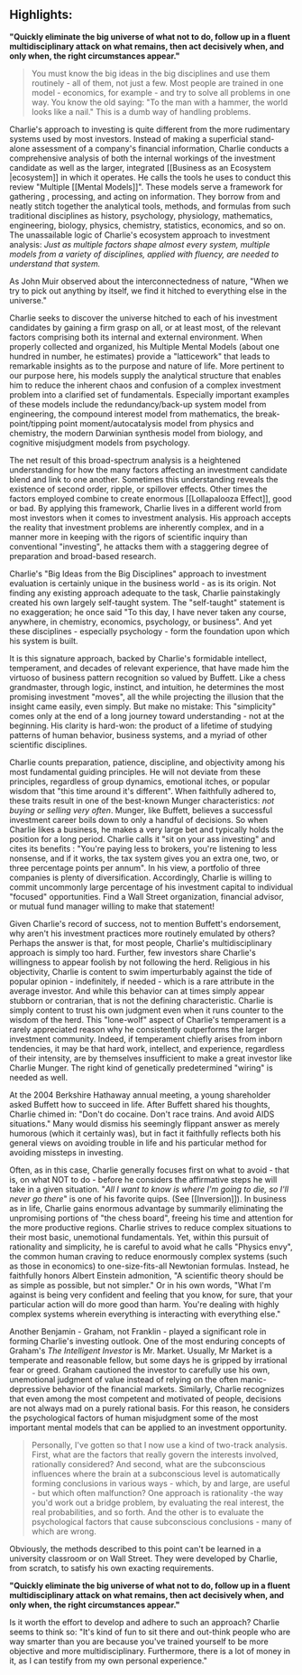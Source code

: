 
## Highlights:

**"Quickly eliminate the big universe of what not to do, follow up in a fluent multidisciplinary attack on what remains, then act decisively when, and only when, the right circumstances appear."**


> You must know the big ideas in the big disciplines and use them routinely - all of them, not just a few. Most people are trained in one model - economics, for example - and try to solve all problems in one way. You know the old saying: "To the man with a hammer, the world looks like a nail." This is a dumb way of handling problems.

Charlie's approach to investing is quite different from the more rudimentary systems used by most investors. Instead of making a superficial stand-alone assessment of a company's financial information, Charlie conducts a comprehensive analysis of both the internal workings of the investment candidate as well as the larger, integrated [[Business as an Ecosystem |ecosystem]] in which it operates. He calls the tools he uses to conduct this review "Multiple [[Mental Models]]". These models serve a framework for gathering , processing, and acting on information. They borrow from and neatly stitch together the analytical tools, methods, and formulas from such traditional disciplines as history, psychology, physiology, mathematics, engineering, biology, physics, chemistry, statistics, economics, and so on. The unassailable logic of Charlie's ecosystem approach to investment analysis: *Just as multiple factors shape almost every system, multiple models from a variety of disciplines, applied with fluency, are needed to understand that system.*

As John Muir observed about the interconnectedness of nature, "When we try to pick out anything by itself, we find it hitched to everything else in the universe."

Charlie seeks to discover the universe hitched to each of his investment candidates by gaining a firm grasp on all, or at least most, of the relevant factors comprising both its internal and external environment. When properly collected and organized, his Multiple Mental Models (about one hundred in number, he estimates) provide a "latticework" that leads to remarkable insights as to the purpose and nature of life. More pertinent to our purpose here, his models supply the analytical structure that enables him to reduce the inherent chaos and confusion of a complex investment problem into a clarified set of fundamentals. Especially important examples of these models include the redundancy/back-up system model from engineering, the compound interest model from mathematics, the break-point/tipping point moment/autocatalysis model from physics and chemistry, the modern Darwinian synthesis model from biology, and cognitive misjudgment models from psychology.

The net result of this broad-spectrum analysis is a heightened understanding for how the  many factors affecting an investment candidate blend and link to one another. Sometimes this understanding reveals the existence of second order, ripple, or spillover effects. Other times the factors employed combine to create enormous [[Lollapalooza Effect]], good or bad. 
By applying this framework, Charlie lives in a different world from most investors when it comes to investment analysis. His approach accepts the reality that investment problems are inherently complex, and in a manner more in keeping with the rigors of scientific inquiry than conventional "investing", he attacks them with a staggering degree of preparation and broad-based research.

Charlie's "Big Ideas from the Big Disciplines" approach to investment evaluation is certainly unique in the business world - as is its origin. Not finding any existing approach adequate to the task, Charlie painstakingly created his own largely self-taught system. The "self-taught" statement is no exaggeration; he once said "To this day, I have never taken any course, anywhere, in chemistry, economics, psychology, or business". And yet these disciplines - especially psychology - form the foundation upon which his system is built.

It is this signature approach, backed by Charlie's formidable intellect, temperament, and decades of relevant experience, that have made him the virtuoso of business pattern recognition so valued by Buffett. Like a chess grandmaster, through logic, instinct, and intuition, he determines the most promising investment "moves", all the while projecting the illusion that the insight came easily, even simply. But make no mistake: This "simplicity" comes only at the end of a long journey toward understanding - not at the beginning. His clarity is hard-won: the product of a lifetime of studying patterns of human behavior, business systems, and a myriad of other scientific disciplines. 

Charlie counts preparation, patience, discipline, and objectivity among his most fundamental guiding principles. He will not deviate from these principles, regardless of group dynamics, emotional itches, or popular wisdom that "this time around it's different". When faithfully adhered to, these traits result in one of the best-known Munger characteristics: *not buying or selling very often*. Munger, like Buffett, believes a successful investment career boils down to only a handful of decisions. So when Charlie likes a business, he makes a very large bet and typically holds the position for a long period. Charlie calls it "sit on your ass investing" and cites its benefits : "You're paying less to brokers, you're listening to less nonsense, and if it works, the tax system gives you an extra one, two, or three percentage points per annum". In his view, a portfolio of three companies is plenty of diversification. Accordingly, Charlie is willing to commit uncommonly large percentage of his investment capital to individual "focused" opportunities. Find a Wall Street  organization, financial advisor, or mutual fund manager willing to make that statement!

Given Charlie's record of success, not to mention Buffett's endorsement, why aren't his investment practices more routinely emulated by others? Perhaps the answer is that, for most people, Charlie's multidisciplinary approach is simply too hard. Further, few investors share Charlie's willingness to appear foolish by not following the herd. Religious in his objectivity, Charlie is content to swim imperturbably against the tide of popular opinion - indefinitely, if needed - which is a rare attribute in the average investor. And while this behavior can at times simply appear stubborn or contrarian, that is not the defining characteristic. Charlie is simply content to trust his own judgment  even when it runs counter to the wisdom of the herd. This "lone-wolf" aspect of Charlie's temperament is a rarely appreciated reason why he consistently outperforms the larger investment community. Indeed, if temperament chiefly arises from inborn tendencies, it may be that hard work, intellect, and experience, regardless of their intensity, are by themselves insufficient to make a great investor like Charlie Munger. The right kind of genetically predetermined "wiring" is needed as well.


At the 2004 Berkshire Hathaway annual meeting, a young shareholder asked Buffett how to succeed in life. After Buffett shared his thoughts, Charlie chimed in: "Don't do cocaine. Don't race trains. And avoid AIDS situations." Many would dismiss his seemingly flippant answer as merely humorous (which it certainly was), but in fact it faithfully reflects both his general views on avoiding trouble in life and his particular method for avoiding missteps in investing.

Often, as in this case, Charlie generally focuses first on what to avoid - that is, on what NOT to do - before he considers the affirmative steps he will take in a given situation. "*All I want to know is where I'm going to die, so I'll never go there*" is one of his favorite quips. (See [[Inversion]]). In business as in life, Charlie gains enormous advantage by summarily eliminating the unpromising portions of "the chess board", freeing his time and attention for the more productive regions. Charlie strives to reduce complex situations to their most basic, unemotional fundamentals. Yet, within this pursuit of rationality and simplicity, he is careful to avoid what he calls "Physics envy", the common human craving to reduce enormously complex systems (such as those in economics) to one-size-fits-all Newtonian formulas. Instead, he faithfully honors Albert Einstein admonition, "A scientific theory should be as simple as possible, but not simpler." Or in his own words, "What I'm against is being very confident and feeling that you know, for sure, that your particular action will do more good than harm. You're dealing with highly complex systems wherein everything is interacting with everything else."

Another Benjamin - Graham, not Franklin - played a significant role in forming Charlie's investing outlook. One of the most enduring concepts of Graham's *The Intelligent Investor* is Mr. Market. Usually, Mr Market is a temperate and reasonable fellow, but some days he is gripped by irrational fear or greed. Graham cautioned the investor to carefully use his own, unemotional judgment of value instead of relying on the often manic-depressive behavior of the financial markets. Similarly, Charlie recognizes that even among the most competent and motivated of people, decisions are not always mad on a purely rational basis. For this reason, he considers the psychological factors of human misjudgment some of the most important mental models that can be applied to an investment opportunity.


> Personally, I've gotten so that I now use a kind of two-track analysis. First, what are the factors that really govern the interests involved, rationally considered? And second, what are the subconscious influences where the brain at a subconscious level is automatically forming conclusions in various ways - which, by and large, are useful - but which often malfunction? One approach is rationality -the way you'd work out a bridge problem, by evaluating the real interest, the real probabilities, and so forth. And the other is to evaluate the psychological factors that cause subconscious conclusions - many of which are wrong.


Obviously, the methods described to this point can't be learned in a university classroom or on Wall Street. They were developed by Charlie, from scratch, to satisfy his own exacting requirements. 

**"Quickly eliminate the big universe of what not to do, follow up in a fluent multidisciplinary attack on what remains, then act decisively when, and only when, the right circumstances appear."**

Is it worth the effort to develop and adhere to such an approach? Charlie seems to think so: "It's kind of fun to sit there and out-think people who are way smarter than you are because you've trained yourself to be more objective and more multidisciplinary. Furthermore, there is a lot of money in it, as I can testify from my own personal experience."